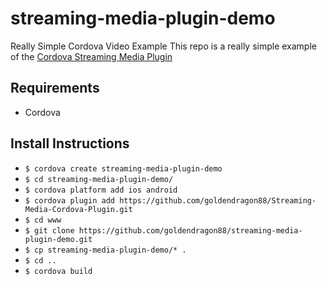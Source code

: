 # streaming-media-plugin-demo
Really Simple Cordova Video Example
This repo is a really simple example of the [Cordova Streaming Media Plugin](https://github.com/goldendragon88/Streaming-Media-Cordova-Plugin.git)

## Requirements ##
* Cordova 

## Install Instructions ##
* `$ cordova create streaming-media-plugin-demo`
* `$ cd streaming-media-plugin-demo/`
* `$ cordova platform add ios android`
* `$ cordova plugin add https://github.com/goldendragon88/Streaming-Media-Cordova-Plugin.git`
* `$ cd www`
* `$ git clone https://github.com/goldendragon88/streaming-media-plugin-demo.git`
* `$ cp streaming-media-plugin-demo/* .`
* `$ cd ..`
* `$ cordova build`

